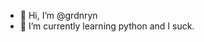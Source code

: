- 👋 Hi, I’m @grdnryn
- 🌱 I’m currently learning python and I suck.


<!---
grdnryn/grdnryn is a ✨ special ✨ repository because its `README.md` (this file) appears on your GitHub profile.
You can click the Preview link to take a look at your changes.
--->
